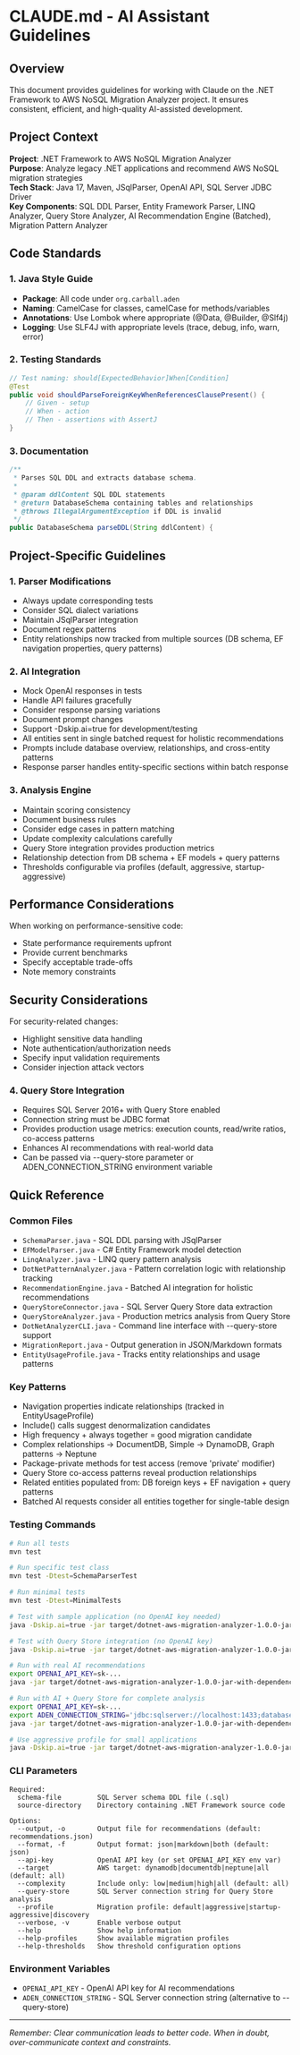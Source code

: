 # CLAUDE.md - AI Assistant Guidelines

## Overview

This document provides guidelines for working with Claude on the .NET Framework to AWS NoSQL Migration Analyzer project. It ensures consistent, efficient, and high-quality AI-assisted development.

## Project Context

**Project**: .NET Framework to AWS NoSQL Migration Analyzer  
**Purpose**: Analyze legacy .NET applications and recommend AWS NoSQL migration strategies  
**Tech Stack**: Java 17, Maven, JSqlParser, OpenAI API, SQL Server JDBC Driver  
**Key Components**: SQL DDL Parser, Entity Framework Parser, LINQ Analyzer, Query Store Analyzer, AI Recommendation Engine (Batched), Migration Pattern Analyzer

## Code Standards

### 1. Java Style Guide

- **Package**: All code under `org.carball.aden`
- **Naming**: CamelCase for classes, camelCase for methods/variables
- **Annotations**: Use Lombok where appropriate (@Data, @Builder, @Slf4j)
- **Logging**: Use SLF4J with appropriate levels (trace, debug, info, warn, error)

### 2. Testing Standards

```java
// Test naming: should[ExpectedBehavior]When[Condition]
@Test
public void shouldParseForeignKeyWhenReferencesClausePresent() {
    // Given - setup
    // When - action
    // Then - assertions with AssertJ
}
```

### 3. Documentation

```java
/**
 * Parses SQL DDL and extracts database schema.
 *
 * @param ddlContent SQL DDL statements
 * @return DatabaseSchema containing tables and relationships
 * @throws IllegalArgumentException if DDL is invalid
 */
public DatabaseSchema parseDDL(String ddlContent) {
```

## Project-Specific Guidelines

### 1. Parser Modifications

- Always update corresponding tests
- Consider SQL dialect variations
- Maintain JSqlParser integration
- Document regex patterns
- Entity relationships now tracked from multiple sources (DB schema, EF navigation properties, query patterns)

### 2. AI Integration

- Mock OpenAI responses in tests
- Handle API failures gracefully
- Consider response parsing variations
- Document prompt changes
- Support -Dskip.ai=true for development/testing
- All entities sent in single batched request for holistic recommendations
- Prompts include database overview, relationships, and cross-entity patterns
- Response parser handles entity-specific sections within batch response

### 3. Analysis Engine

- Maintain scoring consistency
- Document business rules
- Consider edge cases in pattern matching
- Update complexity calculations carefully
- Query Store integration provides production metrics
- Relationship detection from DB schema + EF models + query patterns
- Thresholds configurable via profiles (default, aggressive, startup-aggressive)

## Performance Considerations

When working on performance-sensitive code:
- State performance requirements upfront
- Provide current benchmarks
- Specify acceptable trade-offs
- Note memory constraints

## Security Considerations

For security-related changes:
- Highlight sensitive data handling
- Note authentication/authorization needs
- Specify input validation requirements
- Consider injection attack vectors

### 4. Query Store Integration

- Requires SQL Server 2016+ with Query Store enabled
- Connection string must be JDBC format
- Provides production usage metrics: execution counts, read/write ratios, co-access patterns
- Enhances AI recommendations with real-world data
- Can be passed via --query-store parameter or ADEN_CONNECTION_STRING environment variable

## Quick Reference

### Common Files
- `SchemaParser.java` - SQL DDL parsing with JSqlParser
- `EFModelParser.java` - C# Entity Framework model detection
- `LinqAnalyzer.java` - LINQ query pattern analysis
- `DotNetPatternAnalyzer.java` - Pattern correlation logic with relationship tracking
- `RecommendationEngine.java` - Batched AI integration for holistic recommendations
- `QueryStoreConnector.java` - SQL Server Query Store data extraction
- `QueryStoreAnalyzer.java` - Production metrics analysis from Query Store
- `DotNetAnalyzerCLI.java` - Command line interface with --query-store support
- `MigrationReport.java` - Output generation in JSON/Markdown formats
- `EntityUsageProfile.java` - Tracks entity relationships and usage patterns

### Key Patterns
- Navigation properties indicate relationships (tracked in EntityUsageProfile)
- Include() calls suggest denormalization candidates
- High frequency + always together = good migration candidate
- Complex relationships → DocumentDB, Simple → DynamoDB, Graph patterns → Neptune
- Package-private methods for test access (remove 'private' modifier)
- Query Store co-access patterns reveal production relationships
- Related entities populated from: DB foreign keys + EF navigation + query patterns
- Batched AI requests consider all entities together for single-table design

### Testing Commands
```bash
# Run all tests
mvn test

# Run specific test class
mvn test -Dtest=SchemaParserTest

# Run minimal tests
mvn test -Dtest=MinimalTests

# Test with sample application (no OpenAI key needed)
java -Dskip.ai=true -jar target/dotnet-aws-migration-analyzer-1.0.0-jar-with-dependencies.jar samples/TestEcommerceApp/schema.sql samples/TestEcommerceApp/

# Test with Query Store integration (no OpenAI key)
java -Dskip.ai=true -jar target/dotnet-aws-migration-analyzer-1.0.0-jar-with-dependencies.jar samples/TestEcommerceApp/schema.sql samples/TestEcommerceApp/ --query-store 'jdbc:sqlserver://localhost:1433;databaseName=TestApp;user=sa;password=YourPassword;trustServerCertificate=true'

# Run with real AI recommendations
export OPENAI_API_KEY=sk-...
java -jar target/dotnet-aws-migration-analyzer-1.0.0-jar-with-dependencies.jar samples/TestEcommerceApp/schema.sql samples/TestEcommerceApp/

# Run with AI + Query Store for complete analysis
export OPENAI_API_KEY=sk-...
export ADEN_CONNECTION_STRING='jdbc:sqlserver://localhost:1433;databaseName=TestApp;user=sa;password=YourPassword;trustServerCertificate=true'
java -jar target/dotnet-aws-migration-analyzer-1.0.0-jar-with-dependencies.jar samples/TestEcommerceApp/schema.sql samples/TestEcommerceApp/ --query-store "$ADEN_CONNECTION_STRING"

# Use aggressive profile for small applications
java -Dskip.ai=true -jar target/dotnet-aws-migration-analyzer-1.0.0-jar-with-dependencies.jar samples/TestEcommerceApp/schema.sql samples/TestEcommerceApp/ --profile startup-aggressive
```

### CLI Parameters
```
Required:
  schema-file         SQL Server schema DDL file (.sql)
  source-directory    Directory containing .NET Framework source code

Options:
  --output, -o        Output file for recommendations (default: recommendations.json)
  --format, -f        Output format: json|markdown|both (default: json)
  --api-key           OpenAI API key (or set OPENAI_API_KEY env var)
  --target            AWS target: dynamodb|documentdb|neptune|all (default: all)
  --complexity        Include only: low|medium|high|all (default: all)
  --query-store       SQL Server connection string for Query Store analysis
  --profile           Migration profile: default|aggressive|startup-aggressive|discovery
  --verbose, -v       Enable verbose output
  --help              Show help information
  --help-profiles     Show available migration profiles
  --help-thresholds   Show threshold configuration options
```

### Environment Variables
- `OPENAI_API_KEY` - OpenAI API key for AI recommendations
- `ADEN_CONNECTION_STRING` - SQL Server connection string (alternative to --query-store)

---

*Remember: Clear communication leads to better code. When in doubt, over-communicate context and constraints.*